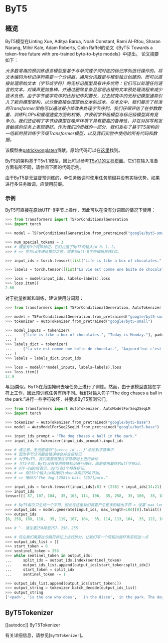 <!--
版权所有2021年The HuggingFace团队。保留所有权利。

根据Apache许可证第2.0版（“许可证”），除非符合许可证的规定，否则不得使用此文件。
你可以在http://www.apache.org/licenses/LICENSE-2.0获得许可证的副本。

除非适用法律要求或书面同意，根据许可证分发的软件是基于“按原样”的基础上进行分发的，不附带任何形式的明示或暗示保证，也不包括任何担保和条件。详情请参阅许可证，在许可证下限制事项。

⚠️注意，此文件是Markdown格式的，但包含我们doc-builder的特定语法（类似MDX），可能无法在Markdown查看器中正确渲染。

-->

# ByT5

## 概览

ByT5模型在Linting Xue, Aditya Barua, Noah Constant, Rami Al-Rfou, Sharan Narang, Mihir Kale, Adam Roberts, Colin Raffel的论文《ByT5: Towards a token-free future with pre-trained byte-to-byte models》中提出。
论文摘要如下：

*大多数常用的预训练语言模型是基于与单词或子词对应的标记序列进行操作的。将文本编码为标记序列需要一个分词器，通常分词器是与模型独立创建的。而可以直接处理原始文本（字节或字符）的无标记模型具有许多优势：它们可以处理任何语言的文本，对噪声更加鲁棒，并通过删除复杂且容易出错的文本预处理流程来减少技术负债。由于字节或字符序列比标记序列要长，过去研究中的无标记模型通常引入了新的模型架构，以分散直接处理原始文本的成本。在本文中，我们展示了标准的Transformer架构可以通过最小修改来处理字节序列。我们仔细评估了在参数数量、训练FLOPs和推理速度方面的权衡，并表明字节级模型与标记级模型具有竞争力。我们还证明了字节级模型在噪声环境下具有更高的鲁棒性，并在对拼写和发音敏感的任务上表现更好。作为我们的贡献的一部分，我们发布了基于T5架构的一组新的预训练字节级Transformer模型，以及我们实验中使用的所有代码和数据。*

该模型由[patrickvonplaten](https://huggingface.co/patrickvonplaten)贡献。原始代码可以在[这里](https://github.com/google-research/byt5)找到。

ByT5的架构基于T5v1.1模型，因此可以参考[T5v1.1的文档页面](t5v1.1)。它们在输入准备方面有所不同，请参阅下面的代码示例。

由于ByT5是无监督预训练的，单任务微调时使用任务前缀并没有实际优势。如果进行多任务微调，应使用前缀。


### 示例

ByT5可直接在原始UTF-8字节上操作，因此可以在没有分词器的情况下使用：

```python
>>> from transformers import T5ForConditionalGeneration
>>> import torch

>>> model = T5ForConditionalGeneration.from_pretrained("google/byt5-small")

>>> num_special_tokens = 3
>>> # 模型有3个特殊标记，它们占据了ByT5的输入id 0、1、2。
>>> # => 在将id传递给模型之前，需要将utf-8字符编码左移3位。

>>> input_ids = torch.tensor([list("Life is like a box of chocolates.".encode("utf-8"))]) + num_special_tokens

>>> labels = torch.tensor([list("La vie est comme une boîte de chocolat.".encode("utf-8"))]) + num_special_tokens

>>> loss = model(input_ids, labels=labels).loss
>>> loss.item()
2.66
```

对于批量推断和训练，建议使用分词器：

```python
>>> from transformers import T5ForConditionalGeneration, AutoTokenizer

>>> model = T5ForConditionalGeneration.from_pretrained("google/byt5-small")
>>> tokenizer = AutoTokenizer.from_pretrained("google/byt5-small")

>>> model_inputs = tokenizer(
...     ["Life is like a box of chocolates.", "Today is Monday."], padding="longest", return_tensors="pt"
... )
>>> labels_dict = tokenizer(
...     ["La vie est comme une boîte de chocolat.", "Aujourd'hui c'est lundi."], padding="longest", return_tensors="pt"
... )
>>> labels = labels_dict.input_ids

>>> loss = model(**model_inputs, labels=labels).loss
>>> loss.item()
17.9
```

与[T5](t5)类似，ByT5在范围掩码去噪任务上进行了训练。然而，由于该模型直接在字符上工作，因此预训练任务有所不同。我们对输入句子“The dog chases a ball in the park.”进行一些字符破坏，并要求ByT5预测它们。

```python
>>> from transformers import AutoTokenizer, AutoModelForSeq2SeqLM
>>> import torch

>>> tokenizer = AutoTokenizer.from_pretrained("google/byt5-base")
>>> model = AutoModelForSeq2SeqLM.from_pretrained("google/byt5-base")

>>> input_ids_prompt = "The dog chases a ball in the park."
>>> input_ids = tokenizer(input_ids_prompt).input_ids

>>> # 请注意，无法直接将"{extra_id_...}"添加到字符串中
>>> # 因为字节分词器会错误地合并这些标记
>>> # 对于ByT5，我们需要直接在字符级别上进行操作
>>> # 与T5不同，ByT5没有使用特殊标记进行掩码，而是使用最终的utf字符id。
>>> # UTF-8由8位表示，ByT5有3个特殊标记。
>>> # => 有259个输入id和掩码token从索引258开始。
>>> # => 掩码为"The dog [258]a ball [257]park."

>>> input_ids = torch.tensor([input_ids[:8] + [258] + input_ids[14:21] + [257] + input_ids[28:]])
>>> input_ids
tensor([[ 87, 107, 104,  35, 103, 114, 106,  35, 258,  35, 100,  35, 101, 100, 111, 111, 257,  35, 115, 100, 117, 110,  49,   1]])

>>> # ByT5每次只生成一个字符，因此在这里我们需要产生更多的输出字符-> 设置`max_length=100`。
>>> output_ids = model.generate(input_ids, max_length=100)[0].tolist()
>>> output_ids
[0, 258, 108, 118,  35, 119, 107, 104,  35, 114, 113, 104,  35, 122, 107, 114,  35, 103, 114, 104, 118, 257,  35, 108, 113,  35, 119, 107, 104,  35, 103, 108, 118, 102, 114, 256, 108, 113,  35, 119, 107, 104, 35, 115, 100, 117, 110,  49,  35,  87, 107, 104,  35, 103, 114, 106, 35, 108, 118,  35, 119, 107, 104,  35, 114, 113, 104,  35, 122, 107, 114,  35, 103, 114, 104, 118,  35, 100,  35, 101, 100, 111, 111,  35, 108, 113, 255,  35, 108, 113,  35, 119, 107, 104,  35, 115, 100, 117, 110,  49]

>>> # ^- 请注意258降至257、256、255

>>> # 现在我们需要在分隔符标记上进行拆分，让我们写一个简短的循环来实现这一点
>>> output_ids_list = []
>>> start_token = 0
>>> sentinel_token = 258
>>> while sentinel_token in output_ids:
...     split_idx = output_ids.index(sentinel_token)
...     output_ids_list.append(output_ids[start_token:split_idx])
...     start_token = split_idx
...     sentinel_token -= 1

>>> output_ids_list.append(output_ids[start_token:])
>>> output_string = tokenizer.batch_decode(output_ids_list)
>>> output_string
['<pad>', 'is the one who does', ' in the disco', 'in the park. The dog is the one who does a ball in', ' in the park.']
```


## ByT5Tokenizer

[[autodoc]] ByT5Tokenizer

有关详细信息，请参见[`ByT5Tokenizer`]。